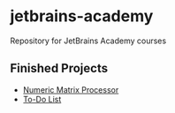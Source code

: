 # jetbrains-academy
Repository for JetBrains Academy courses

## Finished Projects
- [Numeric Matrix Processor](https://hyperskill.org/projects/96?track=2)
- [To-Do List](https://hyperskill.org/projects/105?track=2)
